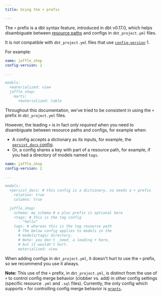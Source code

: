 ```yaml
---
title: Using the + prefix

---
```


The `+` prefix is a dbt syntax feature, introduced in dbt v0.17.0, which helps disambiguate between [resource paths](/reference/resource-configs/resource-path) and configs in `dbt_project.yml` files.

It is not compatible with `dbt_project.yml` files that use [`config-version`](/reference/project-configs/config-version) 1.

For example:

<File name='dbt_project.yml'>

```yml
name: jaffle_shop
config-version: 2

...

models:
  +materialized: view
  jaffle_shop:
    marts:
      +materialized: table
```

</File>

Throughout this documentation, we've tried to be consistent in using the `+` prefix in `dbt_project.yml` files.

However, the leading `+` is in fact _only required_ when you need to disambiguate between resource paths and configs, for example when:
- A config accepts a dictionary as its inputs, for example, the [`persist_docs` config](/reference/resource-configs/persist_docs).
- Or, a config shares a key with part of a resource path, for example, if you had a directory of models named `tags`.

<File name='dbt_project.yml'>

```yml
name: jaffle_shop
config-version: 2

...

models:
  +persist_docs: # this config is a dictionary, so needs a + prefix
    relation: true
    columns: true

  jaffle_shop:
    schema: my_schema # a plus prefix is optional here
    +tags: # this is the tag config
      - "hello"
    tags: # whereas this is the tag resource path
      # The below config applies to models in the
      # models/tags/ directory.
      # Note: you don't _need_ a leading + here,
      # but it wouldn't hurt.
      materialized: view


```

</File>

When adding configs in `dbt_project.yml`, it doesn't hurt to use the `+` prefix, so we recommend you use it always.

<VersionBlock firstVersion="1.2">

**Note:** This use of the `+` prefix, in `dbt_project.yml`, is distinct from the use of `+` to control config merge behavior (clobber vs. add) in other config settings (specific resource `.yml` and `.sql` files). Currently, the only config which supports `+` for controlling config merge behavior is [`grants`](/reference/resource-configs/grants#grant-config-inheritance).

</VersionBlock>

